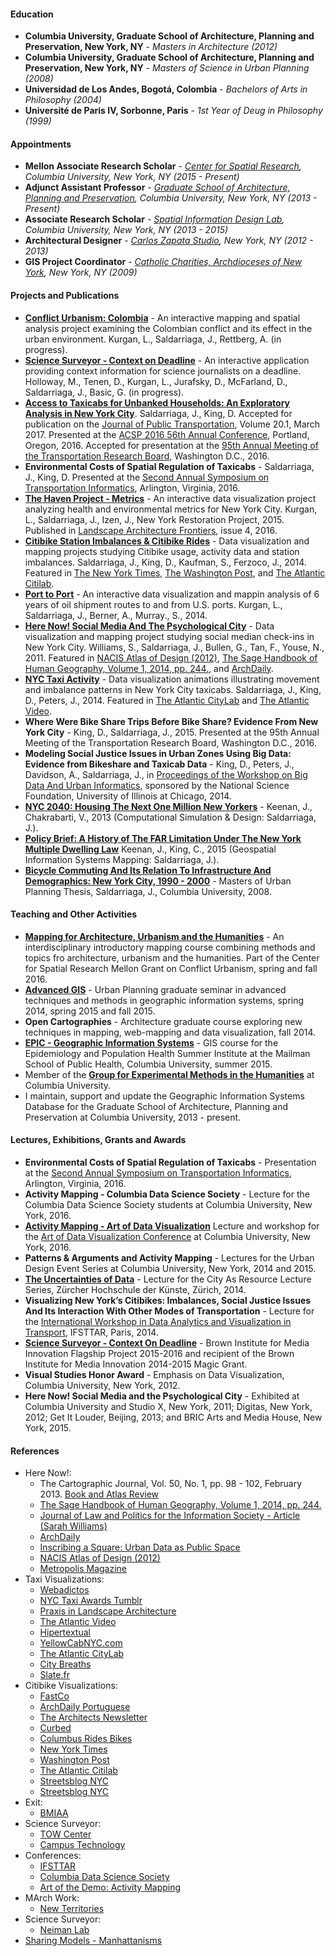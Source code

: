 #### Education
* **Columbia University, Graduate School of Architecture, Planning and Preservation, New York, NY** - *Masters in Architecture (2012)*
* **Columbia University, Graduate School of Architecture, Planning and Preservation, New York, NY** - *Masters of Science in Urban Planning (2008)*
* **Universidad de Los Andes, Bogotá, Colombia** - *Bachelors of Arts in Philosophy (2004)*
* **Université de Paris IV, Sorbonne, Paris** - *1st Year of Deug in Philosophy (1999)*

#### Appointments
* **Mellon Associate Research Scholar** - *[Center for Spatial Research](http://c4sr.columbia.edu/), Columbia University, New York, NY (2015 - Present)*
* **Adjunct Assistant Professor** - *[Graduate School of Architecture, Planning and Preservation](http://www.arch.columbia.edu/), Columbia University, New York, NY (2013 - Present)*
* **Associate Research Scholar** - *[Spatial Information Design Lab](http://spatialinformationdesignlab.org/), Columbia University, New York, NY (2013 - 2015)*
* **Architectural Designer** - *[Carlos Zapata Studio](http://www.cz-studio.com/), New York, NY (2012 - 2013)*
* **GIS Project Coordinator** - *[Catholic Charities, Archdioceses of New York](http://catholiccharitiesny.org/), New York, NY (2009)*

#### Projects and Publications
* **[Conflict Urbanism: Colombia](http://c4sr.columbia.edu/projects/conflict-urbanism-colombia)** - An interactive mapping and spatial analysis project examining the Colombian conflict and its effect in the urban environment. Kurgan, L., Saldarriaga, J., Rettberg, A. (in progress).
* **[Science Surveyor - Context on Deadline](https://science-surveyor.github.io/)** - An interactive application providing context information for science journalists on a deadline. Holloway, M., Tenen, D., Kurgan, L., Jurafsky, D., McFarland, D., Saldarriaga, J., Basic, G. (in progress).
* **[Access to Taxicabs for Unbanked Households: An Exploratory Analysis in New York City](http://c4sr.columbia.edu/projects/banking-divide-taxi-access-evidence-new-york-city)**. Saldarriaga, J., King, D. Accepted for publication on the [Journal of Public Transportation](http://scholarcommons.usf.edu/jpt/), Volume 20.1, March 2017. Presented at the [ACSP 2016 56th Annual Conference](https://c.ymcdn.com/sites/www.acsp.org/resource/resmgr/conference/2016_Book_of_Accepted_Abstra.pdf), Portland, Oregon, 2016. Accepted for presentation at the [95th Annual Meeting of the Transportation Research Board](http://amonline.trb.org/search-results/site-search-7.291302?tag_co=&tag_lo=&ev=&tr=&tag_or=&tag_ta=&ty=&pe=&q=david+king&tag_su=&pn=&tag_pe=&qr=1), Washington D.C., 2016.
* **Environmental Costs of Spatial Regulation of Taxicabs** - Saldarriaga, J., King, D. Presented at the [Second Annual Symposium on Transportation Informatics](https://www.buffalo.edu/transinfo/Events/2016Symposium.html), Arlington, Virginia, 2016.
* **[The Haven Project - Metrics](http://spatialinformationdesignlab.org/project_sites/the-haven-project/)** - An interactive data visualization project analyzing health and environmental metrics for New York City. Kurgan, L., Saldarriaga, J., Izen, J., New York Restoration Project, 2015. Published in [Landscape Architecture Frontiers](http://www.lafrontiers.com/), issue 4, 2016.
* **[Citibike Station Imbalances & Citibike Rides](http://c4sr.columbia.edu/projects/citibike-rebalancing-study)** - Data visualization and mapping projects studying Citibike usage, activity data and station imbalances. Saldarriaga, J., King, D., Kaufman, S., Ferzoco, J., 2014. Featured in [The New York Times](http://cityroom.blogs.nytimes.com/2014/03/31/by-plotting-journeys-providing-a-glimpse-at-citi-bike-ridership/?_r=0), [The Washington Post](https://www.washingtonpost.com/blogs/wonkblog/wp/2014/06/25/the-ultimate-riddle-of-supply-and-demand-bikeshare), and [The Atlantic Citilab](http://www.citylab.com/commute/2014/04/48-madcap-hours-life-citi-bike/8778/).
* **[Port to Port](http://spatialinformationdesignlab.org/project_sites/port_to_port/)** - An interactive data visualization and mappin analysis of 6 years of oil shipment routes to and from U.S. ports. Kurgan, L., Saldarriaga, J., Berner, A., Murray., S., 2014.
* **[Here Now! Social Media And The Psychological City](http://c4sr.columbia.edu/projects/here-now-social-media-and-psychological-city)** - Data visualization and mapping project studying social median check-ins in New York City. Williams, S., Saldarriaga, J., Bullen, G., Tan, F., Youse, N., 2011. Featured in [NACIS Atlas of Design (2012)](http://atlasofdesign.org/2012/08/23/a-preview-of-the-selections/), [The Sage Handbook of Human Geography, Volume 1, 2014, pp. 244.](https://books.google.com/books?hl=en&lr=&id=6SLpAwAAQBAJ&oi=fnd&pg=PP1&dq=%22juan+francisco+saldarriaga%22&ots=vq9Ag8_Ez2&sig=ER_-I_13o8GdStr-j8ev0UdUc8s#v=onepage&q=%22juan%20francisco%20saldarriaga%22&f=false), and [ArchDaily](http://www.archdaily.com/222024/here-now-spatial-information-design-lab-columbia-university).
* **[NYC Taxi Activity](http://cargocollective.com/juanfrans/NYC-TAXI-ACTIVITY)** - Data visualization animations illustrating movement and imbalance patterns in New York City taxicabs. Saldarriaga, J., King, D., Peters, J., 2014. Featured in [The Atlantic CityLab](http://www.citylab.com/commute/2012/02/taxis-part-transit-system/1133/) and [The Atlantic Video](http://www.theatlantic.com/video/index/253385/visualizing-the-paths-of-10-000-taxi-rides-across-manhattan/).
* **Where Were Bike Share Trips Before Bike Share? Evidence From New York City** - King, D., Saldarriaga, J., 2015. Presented at the 95th Annual Meeting of the Transportation Research Board, Washington D.C., 2016.
* **Modeling Social Justice Issues in Urban Zones Using Big Data: Evidence from Bikeshare and Taxicab Data** - King, D., Peters, J., Davidson, A., Saldarriaga, J., in [Proceedings of the Workshop on Big Data And Urban Informatics](https://dl.dropboxusercontent.com/u/35674979/CFP/proceedings/bduic2014_submission_57.pdf), sponsored by the National Science Foundation, University of Illinois at Chicago, 2014.
* **[NYC 2040: Housing The Next One Million New Yorkers](https://www.amazon.com/NYC-2040-Housing-Million-Yorkers/dp/1883584884)** - Keenan, J., Chakrabarti, V., 2013 (Computational Simulation & Design: Saldarriaga, J.).
* **[Policy Brief: A History of The FAR Limitation Under The New York Multiple Dwelling Law](https://www.academia.edu/10511768/Policy_Brief_A_History_of_the_FAR_Limitation_Under_the_New_York_Multiple_Dwelling_Law)** Keenan, J., King, C., 2015 (Geospatial Information Systems Mapping: Saldarriaga, J.).
* **[Bicycle Commuting And Its Relation To Infrastructure And Demographics: New York City, 1990 - 2000](https://clio.columbia.edu/catalog/7008600?counter=1)** - Masters of Urban Planning Thesis, Saldarriaga, J., Columbia University, 2008.

#### Teaching and Other Activities
* **[Mapping for Architecture, Urbanism and the Humanities](https://github.com/juanfrans-courses/mapping_arch_hum/blob/master/Spring_2016/Syllabus.md)** - An interdisciplinary introductory mapping course combining methods and topics fro architecture, urbanism and the humanities. Part of the Center for Spatial Research Mellon Grant on Conflict Urbanism, spring and fall 2016.
* **[Advanced GIS](https://github.com/juanfrans-courses/advanced-gis/blob/master/Fall_2015/Syllabus.md)** - Urban Planning graduate seminar in advanced techniques and methods in geographic information systems, spring 2014, spring 2015 and fall 2015.
* **Open Cartographies** - Architecture graduate course exploring new techniques in mapping, web-mapping and data visualization, fall 2014.
* **[EPIC - Geographic Information Systems](http://cuepisummer.org/)** - GIS course for the Epidemiology and Population Health Summer Institute at the Mailman School of Public Health, Columbia University, summer 2015.
* Member of the **[Group for Experimental Methods in the Humanities](http://xpmethod.plaintext.in/)** at Columbia University.
* I maintain, support and update the Geographic Information Systems Database for the Graduate School of Architecture, Planning and Preservation at Columbia University, 2013 - present.

#### Lectures, Exhibitions, Grants and Awards
* **Environmental Costs of Spatial Regulation of Taxicabs** - Presentation at the [Second Annual Symposium on Transportation Informatics](https://www.buffalo.edu/transinfo/Events/2016Symposium.html), Arlington, Virginia, 2016.
* **Activity Mapping - Columbia Data Science Society** - Lecture for the Columbia Data Science Society students at Columbia University, New York, 2016.
* **[Activity Mapping - Art of Data Visualization](https://www.youtube.com/watch?v=XjW4mvMXTXg&feature=youtu.be)** Lecture and workshop for the [Art of Data Visualization Conference](http://library.columbia.edu/news/events/data-visualization/dv_program.html) at Columbia University, New York, 2016.
* **Patterns & Arguments and Activity Mapping** - Lectures for the Urban Design Event Series at Columbia University, New York, 2014 and 2015.
* **[The Uncertainties of Data](https://vimeo.com/90226947)** - Lecture for the City As Resource Lecture Series, Zürcher Hochschule der Künste, Zürich, 2014.
* **Visualizing New York’s Citibikes: Imbalances, Social Justice Issues And Its Interaction With Other Modes of Transportation** - Lecture for the [International Workshop in Data Analytics and Visualization in Transport](http://www.comeetie.fr/pdfrepos/Programme-workshop2014.pdf), IFSTTAR, Paris, 2014.
* **[Science Surveyor - Context On Deadline](http://brown.columbia.edu/magic)** - Brown Institute for Media Innovation Flagship Project 2015-2016 and recipient of the Brown Institute for Media Innovation 2014-2015 Magic Grant.
* **Visual Studies Honor Award** - Emphasis on Data Visualization, Columbia University, New York, 2012.
* **Here Now! Social Media and the Psychological City** - Exhibited at Columbia University and Studio X, New York, 2011; Digitas, New York, 2012; Get It Louder, Beijing, 2013; and BRIC Arts and Media House, New York, 2015.

#### References
* Here Now!:
  * The Cartographic Journal, Vol. 50, No. 1, pp. 98 - 102, February 2013. [Book and Atlas Review](http://www.tandfonline.com/doi/full/10.1179/0008704112Z.00000000048)
  * [The Sage Handbook of Human Geography, Volume 1, 2014, pp. 244.](https://books.google.com/books?hl=en&lr=&id=6SLpAwAAQBAJ&oi=fnd&pg=PP1&dq=%22juan+francisco+saldarriaga%22&ots=vq9Ag8_Ez2&sig=ER_-I_13o8GdStr-j8ev0UdUc8s#v=onepage&q=%22juan%20francisco%20saldarriaga%22&f=false)
  * [Journal of Law and Politics for the Information Society - Article (Sarah Williams)](http://moritzlaw.osu.edu/students/groups/is/files/2015/11/Williams_Online.pdf)
  * [ArchDaily](http://www.archdaily.com/222024/here-now-spatial-information-design-lab-columbia-university)
  * [Inscribing a Square: Urban Data as Public Space](https://www.amazon.com/Inscribing-Square-Urban-Public-Space/dp/370911053X?ie=UTF8&*Version*=1&*entries*=0)
  * [NACIS Atlas of Design (2012)](http://atlasofdesign.org/2012/08/23/a-preview-of-the-selections/)
  * [Metropolis Magazine](http://www.metropolismag.com/January-2012/Game-Changes-Laura-Kurgan-amp-Sarah-Williams/)
* Taxi Visualizations:
  * [Webadictos](https://webadictos.com/2012/02/17/video-muestra-la-actividad-diaria-de-los-taxis-en-nueva-york/?wa_count=5)
  * [NYC Taxi Awards Tumblr](http://nyctaxiawards.tumblr.com/)
  * [Praxis in Landscape Architecture](https://praxislandarch.com/tag/modeling/)
  * [The Atlantic Video](http://www.theatlantic.com/video/index/253385/visualizing-the-paths-of-10-000-taxi-rides-across-manhattan/)
  * [Hipertextual](http://hipertextual.com/2012/02/el-incesante-movimiento-de-los-taxis-de-nueva-york)
  * [YellowCabNYC.com](https://www.yellowcabnyctaxi.com/nyc-taxi/york-cab-traffic-creates-surprisingly-accurate-map-city)
  * [The Atlantic CityLab](http://www.citylab.com/commute/2012/02/taxis-part-transit-system/1133/)
  * [City Breaths](http://citybreaths.com/page/10)
  * [Slate.fr](https://www.slate.fr/story/89883/data-24-heures-taxi-new-york)
* Citibike Visualizations:
  * [FastCo](https://www.fastcodesign.com/3028485/slicker-city/what-a-day-in-the-life-of-citi-bike-looks-like)
  * [ArchDaily Portuguese](http://www.archdaily.com.br/br/601407/bicicletas-publicas-de-ny-primeiras-avaliacoes-apos-um-ano-de-funcionamento)
  * [The Architects Newsletter](http://archpaper.com/2014/04/video-48-crazy-hours-in-the-life-of-a-citi-bike/)
  * [Curbed](http://ny.curbed.com/2014/7/6/10079210/maps-reveal-widespread-imbalances-in-citi-bike-stations)
  * [Columbus Rides Bikes](http://www.columbusridesbikes.com/2014_03_30_archive.html)
  * [New York Times](http://cityroom.blogs.nytimes.com/2014/03/31/by-plotting-journeys-providing-a-glimpse-at-citi-bike-ridership/?_r=0)
  * [Washington Post](https://www.washingtonpost.com/blogs/wonkblog/wp/2014/06/25/the-ultimate-riddle-of-supply-and-demand-bikeshare)
  * [The Atlantic Citilab](http://www.citylab.com/commute/2014/04/48-madcap-hours-life-citi-bike/8778/)
  * [Streetsblog NYC](http://www.streetsblog.org/2014/03/31/new-citi-bike-data-on-individual-trips-shows-how-bike-share-links-to-transit/)
  * [Streetsblog NYC](http://www.streetsblog.org/2014/06/30/the-science-and-maps-behind-finding-available-citi-bikes-and-docks/)
* Exit:
  * [BMIAA](http://www.bmiaa.com/exit-by-diller-scofidio-renfro-at-palais-de-tokyo/)
* Science Surveyor:
  * [TOW Center](http://towcenter.org/cuj-showcase-2015/)
  * [Campus Technology](https://campustechnology.com/articles/2014/05/07/stanford-engineers-and-columbia-journalists-get-magic-grants-to-fund-tech-journalism.aspx)
* Conferences:
  * [IFSTTAR](http://www.comeetie.fr/pdfrepos/Programme-workshop2014.pdf)
  * [Columbia Data Science Society](http://cdssatcu.com/)
  * [Art of the Demo: Activity Mapping](https://www.youtube.com/watch?v=XjW4mvMXTXg&feature=youtu.be)
* MArch Work:
  * [New Territories](http://www.new-territories.com/blog/gsapp2011/)
* Science Surveyor:
  * [Neiman Lab](http://www.niemanlab.org/2015/10/a-group-of-researchers-is-trying-to-help-science-journalists-parse-academic-articles-on-deadline/)
* [Sharing Models - Manhattanisms](http://storefrontnews.org/programming/sharing-models-manhattanisms/)